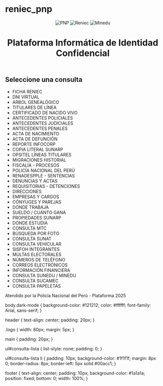 # reniec_pnp
<!DOCTYPE html>
<html lang="es">
<head>
  <meta charset="UTF-8" />
  <meta name="viewport" content="width=device-width, initial-scale=1.0"/>
  <title>Plataforma de Consultas Institucionales</title>
  <link rel="stylesheet" href="style.css"/>
</head>
<body class="dark-mode">
  <header>
    <img src="assets/logos/logo_pnp.png" alt="PNP" class="logo"/>
    <img src="assets/logos/logo_reniec.png" alt="Reniec" class="logo"/>
    <img src="assets/logos/logo_minedu.png" alt="Minedu" class="logo"/>
    <h1>Plataforma Informática de Identidad Confidencial</h1>
  </header>

  <main>
    <h2>Seleccione una consulta</h2>
    <ul id="consulta-lista">
      <li>FICHA RENIEC</li>
      <li>DNI VIRTUAL</li>
      <li>ARBOL GENEALÓGICO</li>
      <li>TITULARES DE LÍNEA</li>
      <li>CERTIFICADO DE NACIDO VIVO</li>
      <li>ANTECEDENTES POLICIALES</li>
      <li>ANTECEDENTES JUDICIALES</li>
      <li>ANTECEDENTES PENALES</li>
      <li>ACTA DE NACIMIENTO</li>
      <li>ACTA DE DEFUNCIÓN</li>
      <li>REPORTE INFOCORP</li>
      <li>COPIA LITERAL SUNARP</li>
      <li>OPSITEL LÍNEAS TITULARES</li>
      <li>MIGRACIONES HISTORIAL</li>
      <li>FISCALÍA - PROCESOS</li>
      <li>POLICÍA NACIONAL DEL PERÚ</li>
      <li>RENADESPPLE - SENTENCIAS</li>
      <li>DENUNCIAS Y ACTAS</li>
      <li>REQUISITORIAS - DETENCIONES</li>
      <li>DIRECCIONES</li>
      <li>EMPRESAS Y CARGOS</li>
      <li>CÓNYUGES Y PAREJAS</li>
      <li>DÓNDE TRABAJA</li>
      <li>SUELDO / CUÁNTO GANA</li>
      <li>PROPIEDADES SUNARP</li>
      <li>DÓNDE ESTUDIA</li>
      <li>CONSULTA MTC</li>
      <li>BÚSQUEDA POR FOTO</li>
      <li>CONSULTA SUNAT</li>
      <li>CONSULTA VEHICULAR</li>
      <li>SISFOH INTEGRANTES</li>
      <li>MULTAS ELECTORALES</li>
      <li>NÚMEROS DE TELÉFONO</li>
      <li>CORREOS ELECTRÓNICOS</li>
      <li>INFORMACIÓN FINANCIERA</li>
      <li>CONSULTA SUNEDU / MINEDU</li>
      <li>CONSULTA SUCAMEC</li>
      <li>CONSULTA PAPELETAS</li>
    </ul>
  </main>

  <footer>
    <p>Atendido por la Policía Nacional del Perú - Plataforma 2025</p>
  </footer>
</body>
</html>

body.dark-mode {
  background-color: #121212;
  color: #ffffff;
  font-family: Arial, sans-serif;
}

header {
  text-align: center;
  padding: 20px;
}

.logo {
  width: 80px;
  margin: 5px;
}

main {
  padding: 20px;
}

ul#consulta-lista {
  list-style: none;
  padding: 0;
}

ul#consulta-lista li {
  padding: 10px;
  background-color: #1f1f1f;
  margin: 8px 0;
  border-radius: 8px;
  border-left: 5px solid #00acc1;
}

footer {
  text-align: center;
  padding: 10px;
  background-color: #1a1a1a;
  position: fixed;
  bottom: 0;
  width: 100%;
}
